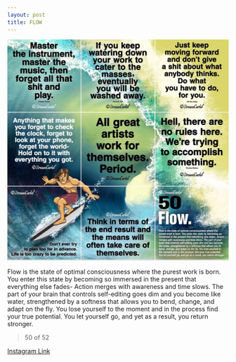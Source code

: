 ```yaml
---
layout: post
title: FLOW
---
```


![50 FLOW](/images/dc50.jpg)

Flow is the state of optimal consciousness where the purest work is born. You enter this state by becoming so immersed in the present that everything else fades- Action merges with awareness and time slows. The part of your brain that controls self-editing goes dim and you become like water, strengthened by a softness that allows you to bend, change, and adapt on the fly. You lose yourself to the moment and in the process find your true potential. You let yourself go, and yet as a result, you return stronger.

> 50 of 52

[Instagram Link](https://www.instagram.com/p/4scy2HRMvh/)
